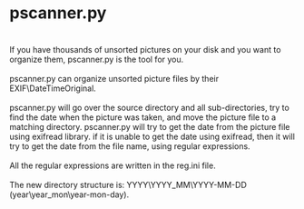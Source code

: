 # pscanner.py
#
If you have thousands of unsorted pictures on your disk and you want to organize them, pscanner.py is the tool for you.
<br><br>
pscanner.py can organize unsorted picture files by their EXIF\DateTimeOriginal.<br><br>
pscanner.py will go over the source directory and all sub-directories, try to find the date when the picture was taken, and move the picture file to a matching directory.
pscanner.py will try to get the date from the picture file using exifread library. if it is unable to get the date using exifread, then it will try to get the date from the file name, using regular expressions.<br>
<br>
All the regular expressions are written in the reg.ini file.<br>
<br>
The new directory structure is: YYYY\YYYY_MM\YYYY-MM-DD (year\year_mon\year-mon-day). 
